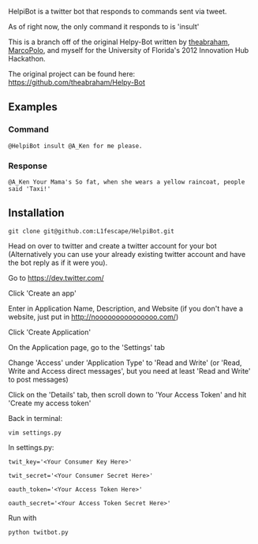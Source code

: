 HelpiBot is a twitter bot that responds to commands sent via tweet.

As of right now, the only command it responds to is 'insult'

This is a branch off of the original Helpy-Bot written by [theabraham](https://github.com/theabraham), [MarcoPolo](https://github.com/MarcoPolo), and myself for the University of Florida's 2012 Innovation Hub Hackathon.

The original project can be found here: https://github.com/theabraham/Helpy-Bot


Examples
--------
### Command
    @HelpiBot insult @A_Ken for me please.
### Response
    @A_Ken Your Mama's So fat, when she wears a yellow raincoat, people said 'Taxi!'

Installation
------------
    git clone git@github.com:L1fescape/HelpiBot.git
Head on over to twitter and create a twitter account for your bot (Alternatively you can use your already existing twitter account and have the bot reply as if it were you).

Go to https://dev.twitter.com/

Click 'Create an app'

Enter in Application Name, Description, and Website (if you don't have a website, just put in http://nooooooooooooooo.com/)

Click 'Create Application'

On the Application page, go to the 'Settings' tab

Change 'Access' under 'Application Type' to 'Read and Write' (or 'Read, Write and Access direct messages', but you need at least 'Read and Write' to post messages)

Click on the 'Details' tab, then scroll down to 'Your Access Token' and hit 'Create my access token'

Back in terminal:

    vim settings.py

In settings.py:

    twit_key='<Your Consumer Key Here>'

    twit_secret='<Your Consumer Secret Here>'

    oauth_token='<Your Access Token Here>'

    oauth_secret='<Your Access Token Secret Here>'

Run with

    python twitbot.py
